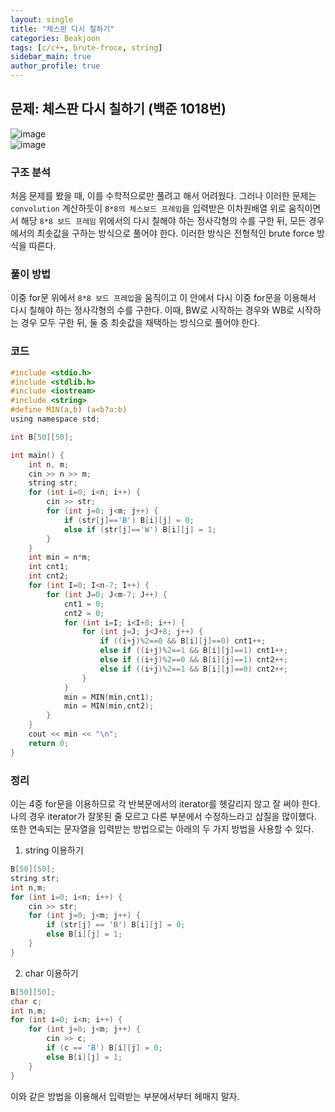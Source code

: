 ```yaml
---  
layout: single
title: "체스판 다시 칠하기"  
categories: Beakjoon  
tags: [c/c++, brute-froce, string]  
sidebar_main: true  
author_profile: true  
---  
```

  
## 문제: 체스판 다시 칠하기 (백준 1018번)  
![image](https://user-images.githubusercontent.com/68364886/154832476-7addb858-4cc5-400c-b8bf-2f8d34d4ae6b.png)  
![image](https://user-images.githubusercontent.com/68364886/154832492-25545e44-8513-4fb2-8167-b8e43c78a598.png)  
  
### 구조 분석  
처음 문제를 봤을 때, 이를 수학적으로만 풀려고 해서 어려웠다. 그러나 이러한 문제는 `convolution` 계산하듯이 `8*8의 체스보드 프레임`을 입력받은 이차원배열 위로 움직이면서 해당 `8*8 보드 프레임` 위에서의 다시 칠해야 하는 정사각형의 수를 구한 뒤, 모든 경우에서의 최솟값을 구하는 방식으로 풀어야 한다. 이러한 방식은 전형적인 brute force 방식을 따른다.  
  
### 풀이 방법  
이중 for문 위에서 `8*8 보드 프레입`을 움직이고 이 안에서 다시 이중 for문을 이용해서 다시 칠해야 하는 정사각형의 수를 구한다. 이때, BW로 시작하는 경우와 WB로 시작하는 경우 모두 구한 뒤, 둘 중 최솟값을 채택하는 방식으로 풀어야 한다.  
  
### 코드  
```c  
#include <stdio.h>
#include <stdlib.h>
#include <iostream>
#include <string>
#define MIN(a,b) (a<b?a:b)
using namespace std;

int B[50][50];

int main() {
    int n, m;
    cin >> n >> m;
    string str;
    for (int i=0; i<n; i++) {
        cin >> str;
        for (int j=0; j<m; j++) {
            if (str[j]=='B') B[i][j] = 0;
            else if (str[j]=='W') B[i][j] = 1;
        }
    }
    int min = n*m;
    int cnt1;
    int cnt2;
    for (int I=0; I<n-7; I++) {
        for (int J=0; J<m-7; J++) {
            cnt1 = 0;
            cnt2 = 0;
            for (int i=I; i<I+8; i++) {
                for (int j=J; j<J+8; j++) {
                    if ((i+j)%2==0 && B[i][j]==0) cnt1++;
                    else if ((i+j)%2==1 && B[i][j]==1) cnt1++;
                    else if ((i+j)%2==0 && B[i][j]==1) cnt2++;
                    else if ((i+j)%2==1 && B[i][j]==0) cnt2++;
                }
            }
            min = MIN(min,cnt1);
            min = MIN(min,cnt2);
        }
    }
    cout << min << "\n";
    return 0;
}  
```  
  
### 정리  
이는 4중 for문을 이용하므로 각 반복문에서의 iterator를 헷갈리지 않고 잘 써야 한다. 나의 경우 iterator가 잘못된 줄 모르고 다른 부분에서 수정하느라고 삽질을 많이했다. 또한 연속되는 문자열을 입력받는 방법으로는 아래의 두 가지 방법을 사용할 수 있다.  
1. string 이용하기  
```c  
B[50][50];
string str;  
int n,m;
for (int i=0; i<n; i++) {
    cin >> str;
    for (int j=0; j<m; j++) {
        if (str[j] == 'B') B[i][j] = 0;
        else B[i][j] = 1;
    }
}  
```  
2. char 이용하기  
```c  
B[50][50];
char c;
int n,m;
for (int i=0; i<n; i++) {
    for (int j=0; j<m; j++) {
        cin >> c;
        if (c == 'B') B[i][j] = 0;
        else B[i][j] = 1;
    }
}  
```  
이와 같은 방법을 이용해서 입력받는 부분에서부터 헤매지 말자.  

